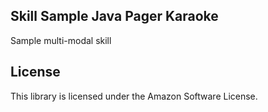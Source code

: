 ## Skill Sample Java Pager Karaoke

Sample multi-modal skill

## License

This library is licensed under the Amazon Software License.
